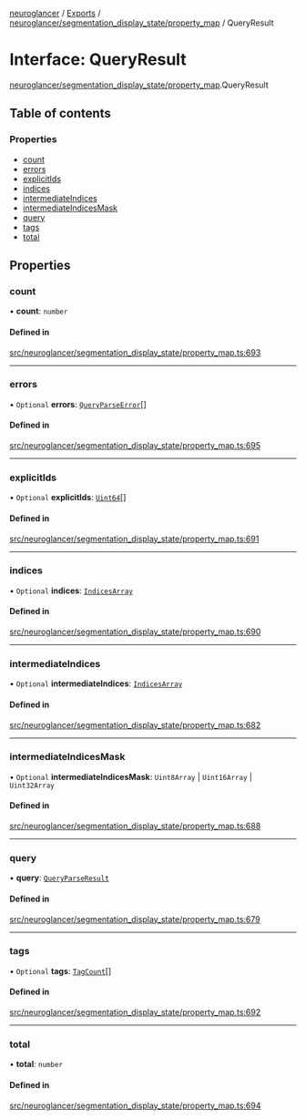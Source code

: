 [neuroglancer](../README.md) / [Exports](../modules.md) / [neuroglancer/segmentation\_display\_state/property\_map](../modules/neuroglancer_segmentation_display_state_property_map.md) / QueryResult

# Interface: QueryResult

[neuroglancer/segmentation_display_state/property_map](../modules/neuroglancer_segmentation_display_state_property_map.md).QueryResult

## Table of contents

### Properties

- [count](neuroglancer_segmentation_display_state_property_map.QueryResult.md#count)
- [errors](neuroglancer_segmentation_display_state_property_map.QueryResult.md#errors)
- [explicitIds](neuroglancer_segmentation_display_state_property_map.QueryResult.md#explicitids)
- [indices](neuroglancer_segmentation_display_state_property_map.QueryResult.md#indices)
- [intermediateIndices](neuroglancer_segmentation_display_state_property_map.QueryResult.md#intermediateindices)
- [intermediateIndicesMask](neuroglancer_segmentation_display_state_property_map.QueryResult.md#intermediateindicesmask)
- [query](neuroglancer_segmentation_display_state_property_map.QueryResult.md#query)
- [tags](neuroglancer_segmentation_display_state_property_map.QueryResult.md#tags)
- [total](neuroglancer_segmentation_display_state_property_map.QueryResult.md#total)

## Properties

### count

• **count**: `number`

#### Defined in

[src/neuroglancer/segmentation_display_state/property_map.ts:693](https://github.com/ActiveBrainAtlas2/neuroglancer/blob/91617476/src/neuroglancer/segmentation_display_state/property_map.ts#L693)

___

### errors

• `Optional` **errors**: [`QueryParseError`](neuroglancer_segmentation_display_state_property_map.QueryParseError.md)[]

#### Defined in

[src/neuroglancer/segmentation_display_state/property_map.ts:695](https://github.com/ActiveBrainAtlas2/neuroglancer/blob/91617476/src/neuroglancer/segmentation_display_state/property_map.ts#L695)

___

### explicitIds

• `Optional` **explicitIds**: [`Uint64`](../classes/neuroglancer_util_uint64.Uint64.md)[]

#### Defined in

[src/neuroglancer/segmentation_display_state/property_map.ts:691](https://github.com/ActiveBrainAtlas2/neuroglancer/blob/91617476/src/neuroglancer/segmentation_display_state/property_map.ts#L691)

___

### indices

• `Optional` **indices**: [`IndicesArray`](../modules/neuroglancer_segmentation_display_state_property_map.md#indicesarray)

#### Defined in

[src/neuroglancer/segmentation_display_state/property_map.ts:690](https://github.com/ActiveBrainAtlas2/neuroglancer/blob/91617476/src/neuroglancer/segmentation_display_state/property_map.ts#L690)

___

### intermediateIndices

• `Optional` **intermediateIndices**: [`IndicesArray`](../modules/neuroglancer_segmentation_display_state_property_map.md#indicesarray)

#### Defined in

[src/neuroglancer/segmentation_display_state/property_map.ts:682](https://github.com/ActiveBrainAtlas2/neuroglancer/blob/91617476/src/neuroglancer/segmentation_display_state/property_map.ts#L682)

___

### intermediateIndicesMask

• `Optional` **intermediateIndicesMask**: `Uint8Array` \| `Uint16Array` \| `Uint32Array`

#### Defined in

[src/neuroglancer/segmentation_display_state/property_map.ts:688](https://github.com/ActiveBrainAtlas2/neuroglancer/blob/91617476/src/neuroglancer/segmentation_display_state/property_map.ts#L688)

___

### query

• **query**: [`QueryParseResult`](../modules/neuroglancer_segmentation_display_state_property_map.md#queryparseresult)

#### Defined in

[src/neuroglancer/segmentation_display_state/property_map.ts:679](https://github.com/ActiveBrainAtlas2/neuroglancer/blob/91617476/src/neuroglancer/segmentation_display_state/property_map.ts#L679)

___

### tags

• `Optional` **tags**: [`TagCount`](neuroglancer_segmentation_display_state_property_map.TagCount.md)[]

#### Defined in

[src/neuroglancer/segmentation_display_state/property_map.ts:692](https://github.com/ActiveBrainAtlas2/neuroglancer/blob/91617476/src/neuroglancer/segmentation_display_state/property_map.ts#L692)

___

### total

• **total**: `number`

#### Defined in

[src/neuroglancer/segmentation_display_state/property_map.ts:694](https://github.com/ActiveBrainAtlas2/neuroglancer/blob/91617476/src/neuroglancer/segmentation_display_state/property_map.ts#L694)
